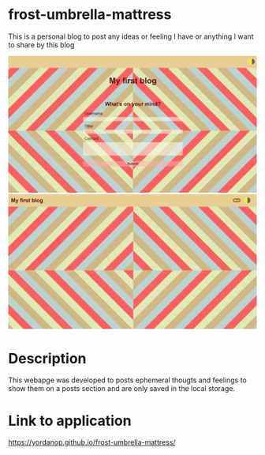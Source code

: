 # frost-umbrella-mattress
This is a personal blog to post any ideas or feeling I have or anything I want to share by this blog

![alt text](./resources/images/First_Page_screenshot.png)
![alt text](./resources/images/Empty_posts_section.png)

# Description
This webapge was developed to posts ephemeral thougts and feelings to show them on a posts section and are only saved in the local storage.

# Link to application

https://yordanop.github.io/frost-umbrella-mattress/
